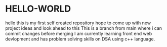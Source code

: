 # HELLO-WORLD
hello this is my first self created repository hope to come up with new project ideas and look ahead to this
This is a branch from main where i can commit changes before merging
I am currently learning front end web devlopment and has problem solving skills on DSA using c++ language.
